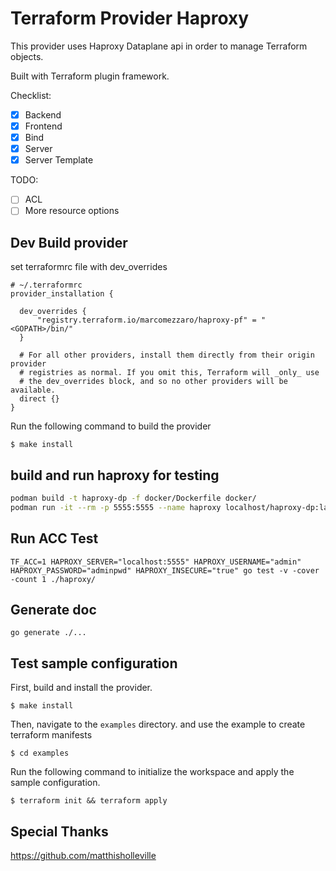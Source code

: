 # Terraform Provider Haproxy

This provider uses Haproxy Dataplane api in order to manage Terraform objects.

Built with Terraform plugin framework.

Checklist:

- [x] Backend
- [x] Frontend
- [x] Bind
- [x] Server
- [x] Server Template

TODO:

- [ ] ACL
- [ ] More resource options

## Dev Build provider

set terraformrc file with dev_overrides

```
# ~/.terraformrc 
provider_installation {

  dev_overrides {
      "registry.terraform.io/marcomezzaro/haproxy-pf" = "<GOPATH>/bin/"
  }

  # For all other providers, install them directly from their origin provider
  # registries as normal. If you omit this, Terraform will _only_ use
  # the dev_overrides block, and so no other providers will be available.
  direct {}
}
```

Run the following command to build the provider

```shell
$ make install
```

## build and run haproxy for testing

```bash
podman build -t haproxy-dp -f docker/Dockerfile docker/
podman run -it --rm -p 5555:5555 --name haproxy localhost/haproxy-dp:latest
```

## Run ACC Test

```shell
TF_ACC=1 HAPROXY_SERVER="localhost:5555" HAPROXY_USERNAME="admin" HAPROXY_PASSWORD="adminpwd" HAPROXY_INSECURE="true" go test -v -cover -count 1 ./haproxy/
```

## Generate doc

```shell
go generate ./...
```

## Test sample configuration

First, build and install the provider.

```shell
$ make install
```

Then, navigate to the `examples` directory. and use the example to create terraform manifests

```shell
$ cd examples
```

Run the following command to initialize the workspace and apply the sample configuration.

```shell
$ terraform init && terraform apply
```

## Special Thanks

https://github.com/matthisholleville